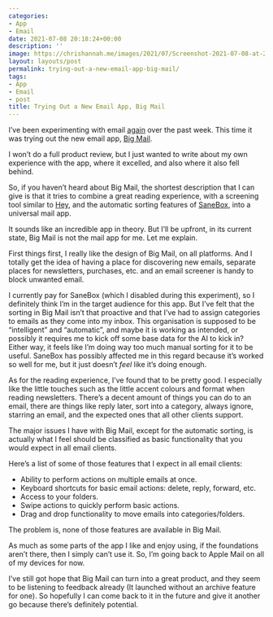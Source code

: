 ```yaml
---
categories:
- App
- Email
date: 2021-07-08 20:18:24+00:00
description: ''
image: https://chrishannah.me/images/2021/07/Screenshot-2021-07-08-at-21.18.04.png
layout: layouts/post
permalink: trying-out-a-new-email-app-big-mail/
tags:
- App
- Email
- post
title: Trying Out a New Email App, Big Mail
---
```


I’ve been experimenting with email [again](https://chrishannah.me/experimenting-with-email/) over the past week. This time it was trying out the new email app, [Big Mail](https://getbigmail.com).

I won’t do a full product review, but I just wanted to write about my own experience with the app, where it excelled, and also where it also fell behind.

So, if you haven’t heard about Big Mail, the shortest description that I can give is that it tries to combine a great reading experience, with a screening tool similar to [Hey](https://www.hey.com), and the automatic sorting features of [SaneBox](https://www.sanebox.com/signup/142b7c6d94/c), into a universal mail app.

It sounds like an incredible app in theory. But I’ll be upfront, in its current state, Big Mail is not the mail app for me. Let me explain.

First things first, I really like the design of Big Mail, on all platforms. And I totally get the idea of having a place for discovering new emails, separate places for newsletters, purchases, etc. and an email screener is handy to block unwanted email.

I currently pay for SaneBox (which I disabled during this experiment), so I definitely think I’m in the target audience for this app. But I’ve felt that the sorting in Big Mail isn’t that proactive and that I’ve had to assign categories to emails as they come into my inbox. This organisation is supposed to be “intelligent” and “automatic”, and maybe it is working as intended, or possibly it requires me to kick off some base data for the AI to kick in? Either way, it feels like I’m doing way too much manual sorting for it to be useful. SaneBox has possibly affected me in this regard because it’s worked so well for me, but it just doesn’t _feel_ like it’s doing enough.

As for the reading experience, I’ve found that to be pretty good. I especially like the little touches such as the little accent colours and format when reading newsletters. There’s a decent amount of things you can do to an email, there are things like reply later, sort into a category, always ignore, starring an email, and the expected ones that all other clients support.

The major issues I have with Big Mail, except for the automatic sorting, is actually what I feel should be classified as basic functionality that you would expect in all email clients.

Here’s a list of some of those features that I expect in all email clients:

* Ability to perform actions on multiple emails at once.
* Keyboard shortcuts for basic email actions: delete, reply, forward, etc.
* Access to your folders.
* Swipe actions to quickly perform basic actions.
* Drag and drop functionality to move emails into categories/folders.

The problem is, none of those features are available in Big Mail.

As much as some parts of the app I like and enjoy using, if the foundations aren’t there, then I simply can’t use it. So, I’m going back to Apple Mail on all of my devices for now.

I’ve still got hope that Big Mail can turn into a great product, and they seem to be listening to feedback already (It launched without an archive feature for one). So hopefully I can come back to it in the future and give it another go because there’s definitely potential.
